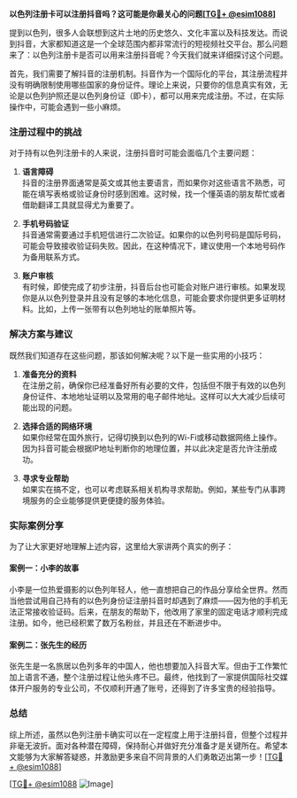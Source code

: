 **以色列注册卡可以注册抖音吗？这可能是你最关心的问题[[TG💪+ @esim1088](https://t.me/s/esim1088)]**

提到以色列，很多人会联想到这片土地的历史悠久、文化丰富以及科技发达。而说到抖音，大家都知道这是一个全球范围内都非常流行的短视频社交平台。那么问题来了：以色列注册卡是否可以用来注册抖音呢？今天我们就来详细探讨这个问题。

首先，我们需要了解抖音的注册机制。抖音作为一个国际化的平台，其注册流程并没有明确限制使用哪些国家的身份证件。理论上来说，只要你的信息真实有效，无论是以色列护照还是以色列身份证（即卡），都可以用来完成注册。不过，在实际操作中，可能会遇到一些小麻烦。

### 注册过程中的挑战

对于持有以色列注册卡的人来说，注册抖音时可能会面临几个主要问题：

1. **语言障碍**  
   抖音的注册界面通常是英文或其他主要语言，而如果你对这些语言不熟悉，可能在填写表格或验证身份时感到困难。这时候，找一个懂英语的朋友帮忙或者借助翻译工具就显得尤为重要了。

2. **手机号码验证**  
   抖音通常需要通过手机短信进行二次验证。如果你的以色列号码是国际号码，可能会导致接收验证码失败。因此，在这种情况下，建议使用一个本地号码作为备用联系方式。

3. **账户审核**  
   有时候，即使完成了初步注册，抖音后台也可能会对账户进行审核。如果发现你是从以色列登录并且没有足够的本地化信息，可能会要求你提供更多证明材料。比如，上传一张带有以色列地址的账单照片等。

### 解决方案与建议

既然我们知道存在这些问题，那该如何解决呢？以下是一些实用的小技巧：

1. **准备充分的资料**  
   在注册之前，确保你已经准备好所有必要的文件，包括但不限于有效的以色列身份证件、本地地址证明以及常用的电子邮件地址。这样可以大大减少后续可能出现的问题。

2. **选择合适的网络环境**  
   如果你经常在国外旅行，记得切换到以色列的Wi-Fi或移动数据网络上操作。因为抖音可能会根据IP地址判断你的地理位置，并以此决定是否允许注册成功。

3. **寻求专业帮助**  
   如果实在搞不定，也可以考虑联系相关机构寻求帮助。例如，某些专门从事跨境服务的企业能够提供更便捷的服务体验。

### 实际案例分享

为了让大家更好地理解上述内容，这里给大家讲两个真实的例子：

#### 案例一：小李的故事  
小李是一位热爱摄影的以色列年轻人，他一直想把自己的作品分享给全世界。然而当他尝试用自己持有的以色列身份证注册抖音时却遇到了麻烦——因为他的手机无法正常接收验证码。后来，在朋友的帮助下，他改用了家里的固定电话才顺利完成注册。如今，他已经积累了数万名粉丝，并且还在不断进步中。

#### 案例二：张先生的经历  
张先生是一名旅居以色列多年的中国人，他也想要加入抖音大军。但由于工作繁忙加上语言不通，整个注册过程让他头疼不已。最终，他找到了一家提供国际社交媒体开户服务的专业公司，不仅顺利开通了账号，还得到了许多宝贵的经验指导。

### 总结

综上所述，虽然以色列注册卡确实可以在一定程度上用于注册抖音，但整个过程并非毫无波折。面对各种潜在障碍，保持耐心并做好充分准备才是关键所在。希望本文能够为大家解答疑惑，并激励更多来自不同背景的人们勇敢迈出第一步！[[TG💪+ @esim1088](https://t.me/s/esim1088)]

[[TG💪+ @esim1088](https://t.me/s/esim1088) ![Image](https://i.postimg.cc/4NQfJmqS/Snipaste-2025-05-13-00-14-12.png)]